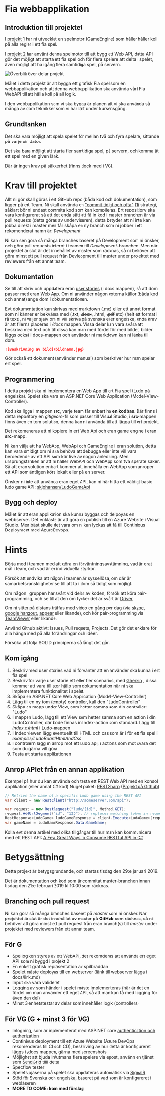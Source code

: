 # Fia webbapplikation

## Introduktion till projektet

I [projekt 1](project1.md) har ni utvecklat en spelmotor (GameEngine) som håller håller koll på alla regler i ett fia spel.

I [projekt 2](project2.md) har använt denna spelmotor till att bygg ett Web API, datta API gör det möjligt att starta ett fia spel och för flera spelere att delta i spelet, även möjligt att ha igång flera samtidiga spel, på servern.

![Överblik över delar projekt](WebAppOverview.png)

Målet i detta projekt är att bygga ett grafisk Fia spel som en webbapplikation och att denna webbapplikation ska använda vårt Fia WebAPI till att hålla koll på all logik.

I den webbapplikation som vi ska bygga är planen att vi ska använda så många av dom teknikker som vi har lärt under kursensgång. 

## Grundtanken 
Det ska vara möjligt att spela spelet för mellan två och fyra spelare, sittande på varje sin dator.

Det ska bara möjligt att starta fler samtidiga spel, på servern, och komma åt ett spel med en given länk.

Där är ingen krav på säkkerhet (finns dock med i VG).

# Krav till projektet

Allt ni gör skall göras i ert GitHub repo (båda kod och dokumentation), som ligger på ert Team. Ni skall använda en ["commit tidigt och ofta"](https://blog.codinghorror.com/check-in-early-check-in-often/) ([1](https://sethrobertson.github.io/GitBestPractices/)) strategi, såklart bör ni endast commita kod som kan kompileras.
Ert repositiory ska vara konfigurerat så att det enda sätt att få in kod i master branchen är via pull requests (detta göras av underviseren), detta betyder att ni inte kan jobba direkt i master men får skåpa en ny branch som ni jobber i ett rekomenderat namn är: *Development*

Ni kan sen göra så många branches baseret på Development som ni önsker, och göra pull requests internt i teamen till *Development*-branchen. Men när projektet är slut är det innehållet av master som räcknas, så ni behöver att göra minst ett pull request från Devleopment till master under projektet med reviewers från ett annat team.

## Dokumentation

Se till att skriv och uppdatera eran [user stories](https://www.mountaingoatsoftware.com/agile/user-stories) (i docs mappen), så att dom passer med eran Web App. Om ni använder någon externa källor (båda kod och annat) ange dom i dokumentationen.

Evt dokumentation kan skrivas med markdown (.md) eller ett annat format som ni känner er bekväma med (.txt, ~~.docx~~, .html, ~~.pdf~~ etc) (helt ett format i rå text), ni väljer själv om ni vill skriva på svenska eller engelska, enda krav är att filerna placeras i */docs* mappen. Vissa delar kan vara svåra att beskriva med text och till dissa kan man med fördel för med bilder, bilder läggs också i docs-mappen och använder ni markdown kan ni länka till dom.

```markdown
![Beskrivning av bild](bildnamn.jpg)
```

Gör också ett dokument (använder manual) som beskriver hur man spelar ert spel.

## Programmering
I detta projekt ska ni implementera en Web App till ert Fia spel (Ludo på engelska). Spelet ska vara en ASP.NET Core Web Application (Model-View-Controller).

Kod ska ligga i mappen **src**, varje team får enbart ha **en kodbas**. Där finns i detta repository en *gitignore*-fil som passer till Visual Studio, i **src**-mappen finns även en tom solution, denna kan ni använda till att lägga till ert projekt.

Det rekomeneras att ni kopiere in ert Web Api och eran game engine i eran **src**-mapp.

Ni kan välja att ha WebApp, WebApi och GameEngine i eran solution, detta kan vara smidigt om ni ska behöva att debugga eller inte vill vara beroedende av ett API som kör live av nogon anledning. Men ursprungstanken är att ni håller WebAPI och WebApp som två sperate saker. Så att eran solution enbart kommer att innehålla en WebApp som anroper ett API som äntligen körs lokalt eller på en server. 

Önsker ni inte att använda eran eget API, kan ni här hitta ett väldigt basic ludo game API: [skjohansen/LudoGameApi](https://github.com/skjohansen/LudoGameApi)


## Bygg och deploy

Målet är att eran applikation ska kunna byggas och delpoyas en webbserver. Det enklaste är att göra en publish till en Azure Website i Visual Studio. Men bäst skulle det vara om ni kan lyckas att få till Continious Deployment med AzureDevops.

# Hints
Börja med i teamen med att göra en förväntningsavstämning, vad är erat mål i team, och vad är er individuella styrkor.

Försök att undvika att någon i teamen är syssellösa, om där är samarbetsvanskligheter se till att ta i dom så tidigt som möjligt.

Om någon i gruppen har svårt vid delar av koden, försök att köra pair-programming, och se till at den om tycker det är svårt är [Driver](https://gist.github.com/jordanpoulton/607a8854673d9f22c696)

Om ni sitter på distans träffas med video en gång per dag (via [skype](https://www.skype.com), [google hangout](https://hangouts.google.com), [appear](https://appear.in) eller likande), och kör pair-programming via [TeamViewer](https://www.teamviewer.com) eller likande.

Använd Github aktivt: Issues, Pull requets, Projects. Det gör det enklare för alla hänga med på alla förändringar och idéer.

Försöka att följa SOLID principerna så långt det går.

## Kom igång
1. Beskriv med user stories vad ni förvänter att en använder ska kunna i ert fia spel
1. Beskriv för varje user storie ett eller fler scenarios, med [Gherkin](https://docs.cucumber.io/gherkin/reference/) , dissa kommer att vara till stor hjälp som dokumentation när ni ska implementera funktionalitet i spelet. 
1. Skåpa en ASP.NET Core Web Application (Model-View-Controller)
1. Lägg till en ny tom (empty) controller, kall den "LudoController"
1. Skåpa en mapp under View, som hettar samma som din controller: "Ludo"
1. I mappen Ludo, lägg till ett View som hetter samma som en action i din LudoController, där bode finnas in Index-action som standard. Lägg till *index.cshtml* i Ludo-mappen
1. I Index viewen lägg eventuellt till HTML och css som är i för ett fia spel i *examples/LudoBoardHtmlAndCss*
1. I controlern lägg in anrop mot ett Ludo api, i actions som mot svara det som du gärna vill göra
1. Testa att starta applikationen

## Anrop APIet från en annan applikation

Exempel på hur du kan använda och testa ett REST Web API med en konsol applikation (eller annat C# kod)
Nuget paket: [RESTSharp](https://www.nuget.org/packages/RestSharp/) ([Projekt på Github](https://github.com/restsharp/RestSharp))

```csharp
// Retrive the name of a specific Ludo game using the REST API
var client = new RestClient("http://someserver.com/api");

var request = new RestRequest("ludo/{id}", Method.GET);
request.AddUrlSegment("id", "123"); // replaces matching token in request.Resource
RestResponse<LudoGame> ludoGameResponse = client.Execute<LudoGame>(request);
var gameName = ludoGameResponse.Data.GameName;

```

Kolla evt denna artikel med olika tillgångar till hur man kan kommunicera med ett REST API: [A Few Great Ways to Consume RESTful API in C#](https://code-maze.com/different-ways-consume-restful-api-csharp/)


# Betygsättning
Detta projekt är betygsgrundande, och startas tisdag den 29:e januari 2019.

Det är dokumentation och kod som är commitat master-branchen innan tisdag den 21:e februari 2019 kl 10:00 som räcknas.

## Branching och pull request
Ni kan göra så många branches baseret på *master* som ni önsker. När projektet är slut är det innehållet av master på **GitHub** som räcknas, så ni behöver att göra minst ett pull request från eran branch(s) till *master* under projektet med reviewers från ett annat team.

## För G
* Spellogiken styres av ett WebAPI, det rekomderas att använda ert eget API som ni byggd i projekt 2
* En enkelt grafisk repräsentation av spilbräddan
* Spelet måste deployas till en webserver (länk till webserver lägga i docs/link.md)
* Input ska vära valideret
* Logging av som händer i spelet måste implementeras (här är det en fördel om man använder ett eget API, så att man kan få med logging för även den del)
* Minst 3 enhetstestar av delar som innehåller logik (controllers)

## För VG (G + minst 3 för VG)
* Inlogning, som är inplementerat med ASP.NET core [authentication och autherization](lecture20190224.md)
* Continious deployment till ett Azure Website (Azure DevOps rekomenderas till CI och CD), beskriving av hur detta är konfigureret läggs i /docs mappen, gärna med screenshots
* Möjlighet att bjuda in/utmana flera spelere via epost, använn en tjänst som [SendGrid](https://sendgrid.com) tiill detta
* Specflow tester
* Spelets pjäserna på spelet ska uppdateras automatisk via [SignalR](lecture20190207.md)
* Stöd för Svenska och engelska, baseret på vad som är konfigureret i webläseren
* **MORE TO COME: kom med förslag**

